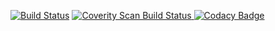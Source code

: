 [![Build Status](https://travis-ci.org/nauart/october.svg?branch=master)](https://travis-ci.org/nauart/october)
<a href="https://scan.coverity.com/projects/nauart-october">
  <img alt="Coverity Scan Build Status"
       src="https://img.shields.io/coverity/scan/14668.svg"/>
</a>
[![Codacy Badge](https://api.codacy.com/project/badge/Grade/8e0fdf1c93ab47f1ab3bbe5777f747ba)](https://www.codacy.com/app/rianquinn/ci_helloworld?utm_source=github.com&amp;utm_medium=referral&amp;utm_content=ainfosec/ci_helloworld&amp;utm_campaign=Badge_Grade)
